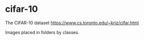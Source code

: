 # cifar-10
The CIFAR-10 dataset
https://www.cs.toronto.edu/~kriz/cifar.html

Images placed in folders by classes.
